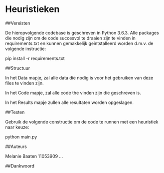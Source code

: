 # Heuristieken

##Vereisten

De hieropvolgende codebase is geschreven in Python 3.6.3. Alle packages die nodig zijn om de code succesvol te draaien zijn te vinden in requirements.txt en kunnen gemakkelijk geintstalleerd worden d.m.v. de volgende instructie:

pip install -r requirements.txt

##Structuur

In het Data mapje, zal alle data die nodig is voor het gebruiken van deze files te vinden zijn. 

In het Code mapje, zal alle code the vinden zijn die geschreven is.

In het Results mapje zullen alle resultaten worden opgeslagen.

##Testen

Gebruik de volgende constructie om de code te runnen met een heuristiek naar keuze:

python main.py

##Auteurs

Melanie Baaten 11053909
...

##Dankwoord


